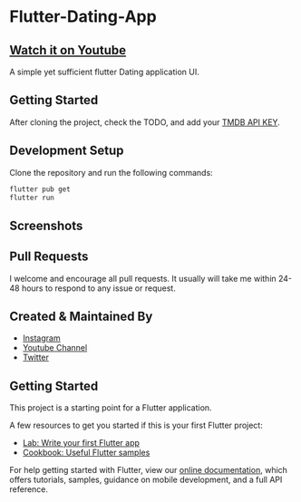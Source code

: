 # Flutter-Dating-App

## [Watch it on Youtube](https://www.youtube.com/watch?v=23Tqiguroh8&t=21s)

A simple yet sufficient flutter Dating application UI.


## Getting Started

After cloning the project, check the TODO, and add your [TMDB API KEY](https://www.themoviedb.org/).

## Development Setup

Clone the repository and run the following commands:

```sh
flutter pub get
flutter run
```

## Screenshots

<!-- <img width="1080" alt="Screen Shot 2022-08-20 at 2 36 51 PM" src="https://user-images.githubusercontent.com/14290499/185741003-1fc51cc1-0ef2-4c24-8a06-1f33254eb39f.png">


<img width="1080" alt="Screen Shot 2022-08-20 at 2 37 05 PM" src="https://user-images.githubusercontent.com/14290499/185741008-21f6849c-44b5-4ebe-9ca0-fad0e079578a.png"> -->


## Pull Requests

I welcome and encourage all pull requests. It usually will take me within 24-48 hours to respond to any issue or request.


## Created & Maintained By

- [Instagram](https://www.instagram.com/faiz.rhm)
- [Youtube Channel](https://www.youtube.com/channel/UCM1OzZsZ5FQIg01vdKGAw7g)
- [Twitter](https://twitter.com/faiz_rhm)


## Getting Started

This project is a starting point for a Flutter application.

A few resources to get you started if this is your first Flutter project:

- [Lab: Write your first Flutter app](https://www.instagram.com/faiz.rhm)
- [Cookbook: Useful Flutter samples](https://flutter.dev/docs/cookbook)

For help getting started with Flutter, view our
[online documentation](https://flutter.dev/docs), which offers tutorials,
samples, guidance on mobile development, and a full API reference.
